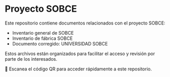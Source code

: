 # Proyecto SOBCE

Este repositorio contiene documentos relacionados con el proyecto SOBCE:

- Inventario general de SOBCE
- Inventario de fábrica SOBCE
- Documento corregido: UNIVERSIDAD SOBCE

Estos archivos están organizados para facilitar el acceso y revisión por parte de los interesados.

🔗 Escanea el código QR para acceder rápidamente a este repositorio.
